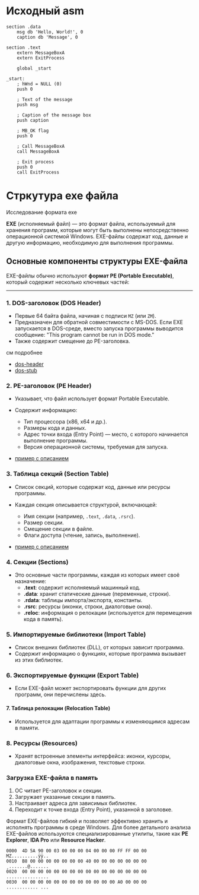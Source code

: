 Исходный asm
=========================


```
section .data
    msg db 'Hello, World!', 0
    caption db 'Message', 0

section .text
    extern MessageBoxA
    extern ExitProcess

    global _start

_start:
    ; hWnd = NULL (0)
    push 0

    ; Text of the message
    push msg

    ; Caption of the message box
    push caption

    ; MB_OK flag
    push 0

    ; Call MessageBoxA
    call MessageBoxA

    ; Exit process
    push 0
    call ExitProcess
```


Стркутура exe файла
============================

Исследование формата exe

**EXE** (исполняемый файл) — это формат файла, используемый для хранения программ, которые могут быть выполнены непосредственно операционной системой Windows. EXE-файлы содержат код, данные и другую информацию, необходимую для выполнения программы.

## Основные компоненты структуры EXE-файла
EXE-файлы обычно используют **формат PE (Portable Executable)**, который содержит несколько ключевых частей:

---

### 1. DOS-заголовок (DOS Header)
- Первые 64 байта файла, начиная с подписи `MZ` (или `ZM`).
- Предназначен для обратной совместимости с MS-DOS. Если EXE запускается в DOS-среде, вместо запуска программы выводится сообщение: "This program cannot be run in DOS mode."
- Также содержит смещение до PE-заголовка.

см подробнее 

- [dos-header](dos-header.md)
- [dos-stub](dos-stub.md)

### 2. PE-заголовок (PE Header)
- Указывает, что файл использует формат Portable Executable.
- Содержит информацию:
  - Тип процессора (x86, x64 и др.).
  - Размеры кода и данных.
  - Адрес точки входа (Entry Point) — место, с которого начинается выполнение программы.
  - Версия операционной системы, требуемая для запуска.

- [пример с описанием](pe-header.md)


### 3. Таблица секций (Section Table)
- Список секций, которые содержат код, данные или ресурсы программы.
- Каждая секция описывается структурой, включающей:
  - Имя секции (например, `.text`, `.data`, `.rsrc`).
  - Размер секции.
  - Смещение секции в файле.
  - Флаги доступа (чтение, запись, выполнение).

- [пример с описанием](section-table.md)

### 4. Секции (Sections)
- Это основные части программы, каждая из которых имеет своё назначение:
  - **.text**: содержит исполняемый машинный код.
  - **.data**: хранит статические данные (переменные, строки).
  - **.rdata**: таблицы импорта/экспорта, константы.
  - **.rsrc**: ресурсы (иконки, строки, диалоговые окна).
  - **.reloc**: информация о релокации (используется для перемещения кода в память).

### 5. Импортируемые библиотеки (Import Table)
- Список внешних библиотек (DLL), от которых зависит программа.
- Содержит информацию о функциях, которые программа вызывает из этих библиотек.

### 6. Экспортируемые функции (Export Table)
- Если EXE-файл может экспортировать функции для других программ, они перечислены здесь.

#### 7. Таблица релокации (Relocation Table)
- Используется для адаптации программы к изменяющимся адресам в памяти.


### 8. Ресурсы (Resources)
- Хранят встроенные элементы интерфейса: иконки, курсоры, диалоговые окна, изображения, текстовые строки.

### Загрузка EXE-файла в память
1. ОС читает PE-заголовок и секции.
2. Загружает указанные секции в память.
3. Настраивает адреса для зависимых библиотек.
4. Переходит к точке входа (Entry Point), указанной в заголовке.


Формат EXE-файлов гибкий и позволяет эффективно хранить и исполнять программы в среде Windows. Для более детального анализа EXE-файлов используются специализированные утилиты, такие как **PE Explorer**, **IDA Pro** или **Resource Hacker**.


```
0000  4D 5A 90 00 03 00 00 00 04 00 00 00 FF FF 00 00  MZ..........ÿÿ.. 
0010  B8 00 00 00 00 00 00 00 40 00 00 00 00 00 00 00  ¸.......@....... 
0020  00 00 00 00 00 00 00 00 00 00 00 00 00 00 00 00  ................ 
0030  00 00 00 00 00 00 00 00 00 00 00 00 A0 00 00 00  ............ ... 
```
